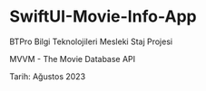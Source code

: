 # SwiftUI-Movie-Info-App

BTPro Bilgi Teknolojileri Mesleki Staj Projesi

MVVM - The Movie Database API

Tarih: Ağustos 2023
